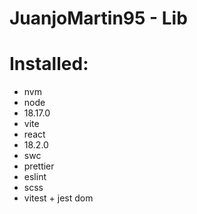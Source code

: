 # JuanjoMartin95 - Lib

# Installed:
- nvm
- node
- 18.17.0
- vite
- react
- 18.2.0
- swc
- prettier
- eslint
- scss
- vitest + jest dom
